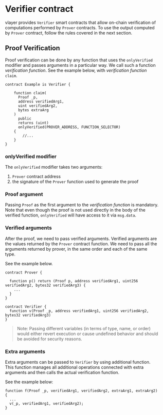 # Verifier contract

vlayer provides `Verifier` smart contracts that allow on-chain verification of computations performed by `Prover` contracts. To use the output computed by `Prover` contract, follow the rules covered in the next section.

## Proof Verification 
Proof verification can be done by any function that uses the `onlyVerified` modifier and passes arguments in a particular way. We call such a function *verification function*. See the example below, with *verification function* `claim`.

```solidity
contract Example is Verifier {

    function claim(
      Proof _p, 
      address verifiedArg1, 
      uint verifiedArg2, 
      bytes extraArg
    ) 
      public 
      returns (uint)
      onlyVerified(PROVER_ADDRESS, FUNCTION_SELECTOR) 
    {
        //...
    }
}
```

### onlyVerified modifier
The `onlyVerified` modifier takes two arguments:
1. `Prover` contract address 
2. the signature of the `Prover` function used to generate the proof

### Proof argument
Passing `Proof` as the first argument to the *verification function* is mandatory. Note that even though the proof is not used directly in the body of the verified function, `onlyVerified` will have access to it via `msg.data`.

### Verified arguments
After the proof, we need to pass verified arguments. Verified arguments are the values returned by the `Prover` contract function. We need to pass all the arguments returned by prover, in the same order and each of the same type.

See the example below.

```solidity
contract Prover {

  function p() return (Proof p, address verifiedArg1, uint256 verifiedArg2, bytes32 verifiedArg3) {
    ...
  }
}

contract Verifier {
  function v(Proof _p, address verifiedArg1, uint256 verifiedArg2, bytes32 verifiedArg3) 
}

```

> Note: Passing different variables (in terms of type, name, or order) would either revert execution or cause undefined behavior and should be avoided for security reasons.


### Extra arguments
Extra arguments can be passed to `Verifier` by using additional function. This function manages all additional operations connected with extra arguments and then calls the actual verification function.  

See the example below:

```solidity
function f(Proof _p, verifiedArg1, verifiedArg2, extraArg1, extraArg2) {
  ...
  v(_p, verifiedArg1, verifiedArg2);
}
```